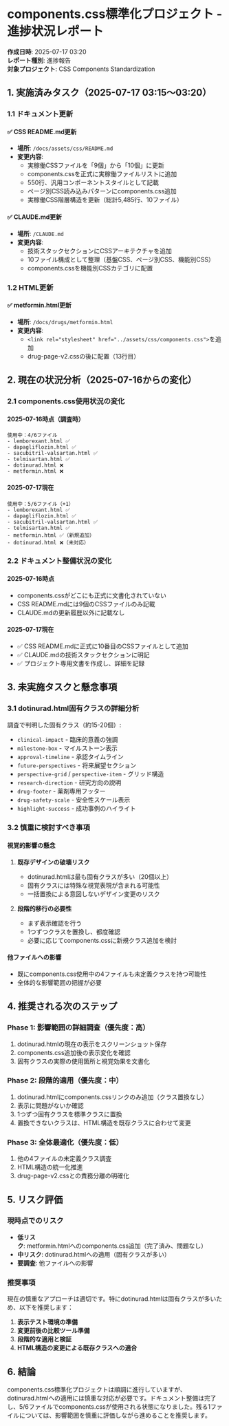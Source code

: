 # components.css標準化プロジェクト - 進捗状況レポート

**作成日時**: 2025-07-17 03:20  
**レポート種別**: 進捗報告  
**対象プロジェクト**: CSS Components Standardization

## 1. 実施済みタスク（2025-07-17 03:15～03:20）

### 1.1 ドキュメント更新

#### ✅ CSS README.md更新
- **場所**: `/docs/assets/css/README.md`
- **変更内容**:
  - 実稼働CSSファイルを「9個」から「10個」に更新
  - components.cssを正式に実稼働ファイルリストに追加
  - 550行、汎用コンポーネントスタイルとして記載
  - ページ別CSS読み込みパターンにcomponents.css追加
  - 実稼働CSS階層構造を更新（総計5,485行、10ファイル）

#### ✅ CLAUDE.md更新
- **場所**: `/CLAUDE.md`
- **変更内容**:
  - 技術スタックセクションにCSSアーキテクチャを追加
  - 10ファイル構成として整理（基盤CSS、ページ別CSS、機能別CSS）
  - components.cssを機能別CSSカテゴリに配置

### 1.2 HTML更新

#### ✅ metformin.html更新
- **場所**: `/docs/drugs/metformin.html`
- **変更内容**:
  - `<link rel="stylesheet" href="../assets/css/components.css">`を追加
  - drug-page-v2.cssの後に配置（13行目）

## 2. 現在の状況分析（2025-07-16からの変化）

### 2.1 components.css使用状況の変化

#### 2025-07-16時点（調査時）
```
使用中：4/6ファイル
- lemborexant.html ✅
- dapagliflozin.html ✅
- sacubitril-valsartan.html ✅
- telmisartan.html ✅
- dotinurad.html ❌
- metformin.html ❌
```

#### 2025-07-17現在
```
使用中：5/6ファイル（+1）
- lemborexant.html ✅
- dapagliflozin.html ✅
- sacubitril-valsartan.html ✅
- telmisartan.html ✅
- metformin.html ✅（新規追加）
- dotinurad.html ❌（未対応）
```

### 2.2 ドキュメント整備状況の変化

#### 2025-07-16時点
- components.cssがどこにも正式に文書化されていない
- CSS README.mdには9個のCSSファイルのみ記載
- CLAUDE.mdの更新履歴以外に記載なし

#### 2025-07-17現在
- ✅ CSS README.mdに正式に10番目のCSSファイルとして追加
- ✅ CLAUDE.mdの技術スタックセクションに明記
- ✅ プロジェクト専用文書を作成し、詳細を記録

## 3. 未実施タスクと懸念事項

### 3.1 dotinurad.html固有クラスの詳細分析

調査で判明した固有クラス（約15-20個）:
- `clinical-impact` - 臨床的意義の強調
- `milestone-box` - マイルストーン表示
- `approval-timeline` - 承認タイムライン
- `future-perspectives` - 将来展望セクション
- `perspective-grid` / `perspective-item` - グリッド構造
- `research-direction` - 研究方向の説明
- `drug-footer` - 薬剤専用フッター
- `drug-safety-scale` - 安全性スケール表示
- `highlight-success` - 成功事例のハイライト

### 3.2 慎重に検討すべき事項

#### 視覚的影響の懸念
1. **既存デザインの破壊リスク**
   - dotinurad.htmlは最も固有クラスが多い（20個以上）
   - 固有クラスには特殊な視覚表現が含まれる可能性
   - 一括置換による意図しないデザイン変更のリスク

2. **段階的移行の必要性**
   - まず表示確認を行う
   - 1つずつクラスを置換し、都度確認
   - 必要に応じてcomponents.cssに新規クラス追加を検討

#### 他ファイルへの影響
- 既にcomponents.css使用中の4ファイルも未定義クラスを持つ可能性
- 全体的な影響範囲の把握が必要

## 4. 推奨される次のステップ

### Phase 1: 影響範囲の詳細調査（優先度：高）
1. dotinurad.htmlの現在の表示をスクリーンショット保存
2. components.css追加後の表示変化を確認
3. 固有クラスの実際の使用箇所と視覚効果を文書化

### Phase 2: 段階的適用（優先度：中）
1. dotinurad.htmlにcomponents.cssリンクのみ追加（クラス置換なし）
2. 表示に問題がないか確認
3. 1つずつ固有クラスを標準クラスに置換
4. 置換できないクラスは、HTML構造を既存クラスに合わせて変更

### Phase 3: 全体最適化（優先度：低）
1. 他の4ファイルの未定義クラス調査
2. HTML構造の統一化推進
3. drug-page-v2.cssとの責務分離の明確化

## 5. リスク評価

### 現時点でのリスク
- **低リスク**: metformin.htmlへのcomponents.css追加（完了済み、問題なし）
- **中リスク**: dotinurad.htmlへの適用（固有クラスが多い）
- **要調査**: 他ファイルへの影響

### 推奨事項
現在の慎重なアプローチは適切です。特にdotinurad.htmlは固有クラスが多いため、以下を推奨します：

1. **表示テスト環境の準備**
2. **変更前後の比較ツール準備**
3. **段階的な適用と検証**
4. **HTML構造の変更による既存クラスへの適合**

## 6. 結論

components.css標準化プロジェクトは順調に進行していますが、dotinurad.htmlへの適用には慎重な対応が必要です。ドキュメント整備は完了し、5/6ファイルでcomponents.cssが使用される状態になりました。残る1ファイルについては、影響範囲を慎重に評価しながら進めることを推奨します。